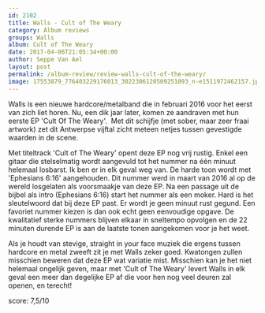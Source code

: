```yaml
---
id: 2102
title: Walls - Cult of The Weary
category: Album reviews
groups: Walls
album: Cult of The Weary
date: 2017-04-06T21:05:34+00:00
author: Seppe Van Ael
layout: post
permalink: /album-review/review-walls-cult-of-the-weary/
image: 17553879_776403229176013_3022306120509251093_n-e1511972462157.jpg
---
```

Walls is een nieuwe hardcore/metalband die in februari 2016 voor het eerst van zich liet horen. Nu, een dik jaar later, komen ze aandraven met hun eerste EP 'Cult Of The Weary'.  Met dit schijfje (met sober, maar zeer fraai artwork) zet dit Antwerpse vijftal zicht meteen netjes tussen gevestigde waarden in de scene.

Met titeltrack 'Cult of The Weary' opent deze EP nog vrij rustig. Enkel een gitaar die stelselmatig wordt aangevuld tot het nummer na één minuut helemaal losbarst. Ik ben er in elk geval weg van. De harde toon wordt met 'Ephesians 6:16' aangehouden. Dit nummer werd in maart van 2016 al op de wereld losgelaten als voorsmaakje van deze EP. Na een passage uit de bijbel als intro (Ephesians 6:16) start het nummer als een moker. Hard is het sleutelwoord dat bij deze EP past. Er wordt je geen minuut rust gegund. Een favoriet nummer kiezen is dan ook echt geen eenvoudige opgave. De kwalitatief sterke nummers blijven elkaar in sneltempo opvolgen en de 22 minuten durende EP is aan de laatste tonen aangekomen voor je het weet.

Als je houdt van stevige, straight in your face muziek die ergens tussen hardcore en metal zweeft zit je met Walls zeker goed. Kwatongen zullen misschien beweren dat deze EP wat variatie mist. Misschien kan je het niet helemaal ongelijk geven, maar met 'Cult of The Weary' levert Walls in elk geval een meer dan degelijke EP af die voor hen nog veel deuren zal openen, en terecht!

score: 7,5/10
